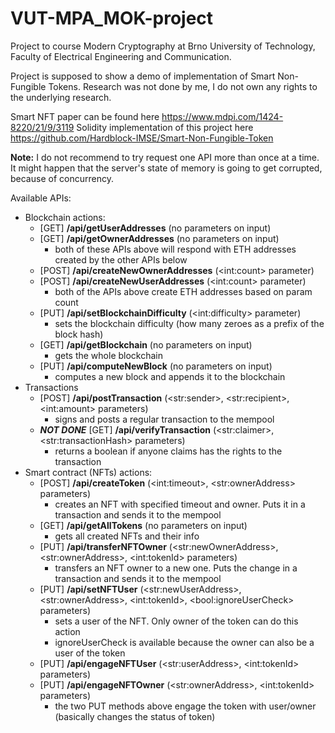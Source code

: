 # VUT-MPA_MOK-project

Project to course Modern Cryptography at Brno University of Technology, Faculty of Electrical Engineering and
Communication.

Project is supposed to show a demo of implementation of Smart Non-Fungible Tokens. Research was not done by me, I do not
own any rights to the underlying research.

Smart NFT paper can be found here https://www.mdpi.com/1424-8220/21/9/3119
Solidity implementation of this project here https://github.com/Hardblock-IMSE/Smart-Non-Fungible-Token

**Note:** I do not recommend to try request one API more than once at a time. It might happen that the server's state of
memory is going to get corrupted, because of concurrency.

Available APIs:
* Blockchain actions:
  * [GET] **/api/getUserAddresses** (no parameters on input)
  * [GET] **/api/getOwnerAddresses** (no parameters on input)
    * both of these APIs above will respond with ETH addresses created by the other APIs below
  * [POST] **/api/createNewOwnerAddresses** (\<int:count\> parameter)
  * [POST] **/api/createNewUserAddresses** (\<int:count\> parameter)
    * both of the APIs above create ETH addresses based on param count
  * [PUT] **/api/setBlockchainDifficulty** (\<int:difficulty\> parameter)
    * sets the blockchain difficulty (how many zeroes as a prefix of the block hash)
  * [GET] **/api/getBlockchain** (no parameters on input)
    * gets the whole blockchain
  * [PUT] **/api/computeNewBlock**  (no parameters on input)
    * computes a new block and appends it to the blockchain
* Transactions
  * [POST] **/api/postTransaction** (\<str:sender\>, \<str:recipient\>, \<int:amount\> parameters)
    * signs and posts a regular transaction to the mempool
  * **_NOT DONE_** [GET] **/api/verifyTransaction** (\<str:claimer\>, \<str:transactionHash\> parameters)
    * returns a boolean if anyone claims has the rights to the transaction
* Smart contract (NFTs) actions:
  * [POST] **/api/createToken** (\<int:timeout\>, \<str:ownerAddress\> parameters)
    * creates an NFT with specified timeout and owner. Puts it in a transaction and sends it to the mempool
  * [GET] **/api/getAllTokens** (no parameters on input)
    * gets all created NFTs and their info
  * [PUT] **/api/transferNFTOwner** (\<str:newOwnerAddress\>, \<str:ownerAddress\>, \<int:tokenId\> parameters)
    * transfers an NFT owner to a new one. Puts the change in a transaction and sends it to the mempool
  * [PUT] **/api/setNFTUser** (\<str:newUserAddress\>, \<str:ownerAddress\>, \<int:tokenId\>, \<bool:ignoreUserCheck\> parameters)
    * sets a user of the NFT. Only owner of the token can do this action
    * ignoreUserCheck is available because the owner can also be a user of the token
  * [PUT] **/api/engageNFTUser** (\<str:userAddress\>, \<int:tokenId\> parameters)
  * [PUT] **/api/engageNFTOwner** (\<str:ownerAddress\>, \<int:tokenId\> parameters)
    * the two PUT methods above engage the token with user/owner (basically changes the status of token)